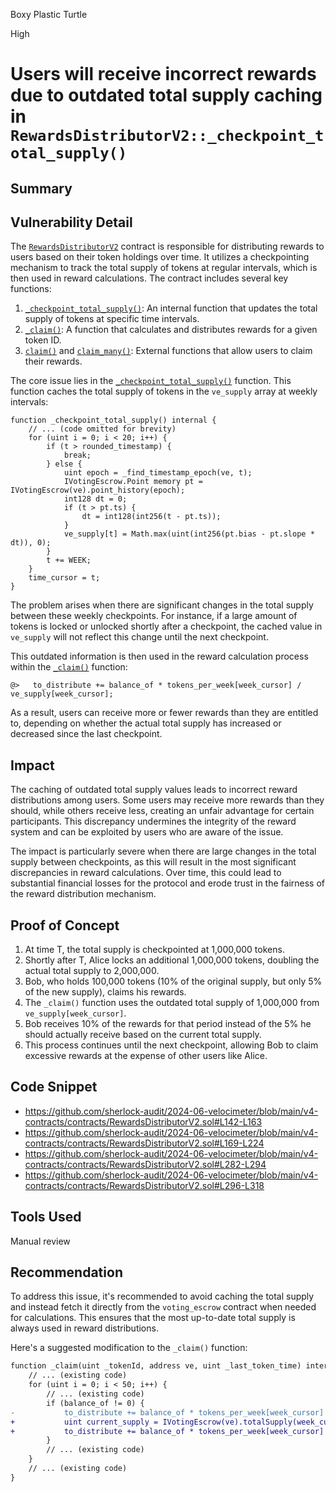 Boxy Plastic Turtle

High

# Users will receive incorrect rewards due to outdated total supply caching in `RewardsDistributorV2::_checkpoint_total_supply()`

## Summary

## Vulnerability Detail

The [`RewardsDistributorV2`](https://github.com/sherlock-audit/2024-06-velocimeter/blob/main/v4-contracts/contracts/RewardsDistributorV2.sol#L134-L140) contract is responsible for distributing rewards to users based on their token holdings over time. It utilizes a checkpointing mechanism to track the total supply of tokens at regular intervals, which is then used in reward calculations. The contract includes several key functions:

1. [`_checkpoint_total_supply()`](https://github.com/sherlock-audit/2024-06-velocimeter/blob/main/v4-contracts/contracts/RewardsDistributorV2.sol#L142-L163): An internal function that updates the total supply of tokens at specific time intervals.
2. [`_claim()`](https://github.com/sherlock-audit/2024-06-velocimeter/blob/main/v4-contracts/contracts/RewardsDistributorV2.sol#L169-L224): A function that calculates and distributes rewards for a given token ID.
3. [`claim()`](https://github.com/sherlock-audit/2024-06-velocimeter/blob/main/v4-contracts/contracts/RewardsDistributorV2.sol#L282-L294) and [`claim_many()`](https://github.com/sherlock-audit/2024-06-velocimeter/blob/main/v4-contracts/contracts/RewardsDistributorV2.sol#L296-L318): External functions that allow users to claim their rewards.

The core issue lies in the [`_checkpoint_total_supply()`](https://github.com/sherlock-audit/2024-06-velocimeter/blob/main/v4-contracts/contracts/RewardsDistributorV2.sol#L142-L163) function. This function caches the total supply of tokens in the `ve_supply` array at weekly intervals:

```solidity
function _checkpoint_total_supply() internal {
    // ... (code omitted for brevity)
    for (uint i = 0; i < 20; i++) {
        if (t > rounded_timestamp) {
            break;
        } else {
            uint epoch = _find_timestamp_epoch(ve, t);
            IVotingEscrow.Point memory pt = IVotingEscrow(ve).point_history(epoch);
            int128 dt = 0;
            if (t > pt.ts) {
                dt = int128(int256(t - pt.ts));
            }
            ve_supply[t] = Math.max(uint(int256(pt.bias - pt.slope * dt)), 0);
        }
        t += WEEK;
    }
    time_cursor = t;
}
```

The problem arises when there are significant changes in the total supply between these weekly checkpoints. For instance, if a large amount of tokens is locked or unlocked shortly after a checkpoint, the cached value in `ve_supply` will not reflect this change until the next checkpoint.

This outdated information is then used in the reward calculation process within the [`_claim()`](https://github.com/sherlock-audit/2024-06-velocimeter/blob/main/v4-contracts/contracts/RewardsDistributorV2.sol#L169-L224) function:

```solidity
@>   to_distribute += balance_of * tokens_per_week[week_cursor] / ve_supply[week_cursor];
```

As a result, users can receive more or fewer rewards than they are entitled to, depending on whether the actual total supply has increased or decreased since the last checkpoint.

## Impact
The caching of outdated total supply values leads to incorrect reward distributions among users. Some users may receive more rewards than they should, while others receive less, creating an unfair advantage for certain participants. This discrepancy undermines the integrity of the reward system and can be exploited by users who are aware of the issue.

The impact is particularly severe when there are large changes in the total supply between checkpoints, as this will result in the most significant discrepancies in reward calculations. Over time, this could lead to substantial financial losses for the protocol and erode trust in the fairness of the reward distribution mechanism.

## Proof of Concept
1. At time T, the total supply is checkpointed at 1,000,000 tokens.
2. Shortly after T, Alice locks an additional 1,000,000 tokens, doubling the actual total supply to 2,000,000.
3. Bob, who holds 100,000 tokens (10% of the original supply, but only 5% of the new supply), claims his rewards.
4. The `_claim()` function uses the outdated total supply of 1,000,000 from `ve_supply[week_cursor]`.
5. Bob receives 10% of the rewards for that period instead of the 5% he should actually receive based on the current total supply.
6. This process continues until the next checkpoint, allowing Bob to claim excessive rewards at the expense of other users like Alice.

## Code Snippet
- https://github.com/sherlock-audit/2024-06-velocimeter/blob/main/v4-contracts/contracts/RewardsDistributorV2.sol#L142-L163
- https://github.com/sherlock-audit/2024-06-velocimeter/blob/main/v4-contracts/contracts/RewardsDistributorV2.sol#L169-L224
- https://github.com/sherlock-audit/2024-06-velocimeter/blob/main/v4-contracts/contracts/RewardsDistributorV2.sol#L282-L294
- https://github.com/sherlock-audit/2024-06-velocimeter/blob/main/v4-contracts/contracts/RewardsDistributorV2.sol#L296-L318




## Tools Used
Manual review

## Recommendation
To address this issue, it's recommended to avoid caching the total supply and instead fetch it directly from the `voting_escrow` contract when needed for calculations. This ensures that the most up-to-date total supply is always used in reward distributions.

Here's a suggested modification to the `_claim()` function:

```diff
function _claim(uint _tokenId, address ve, uint _last_token_time) internal returns (uint) {
    // ... (existing code)
    for (uint i = 0; i < 50; i++) {
        // ... (existing code)
        if (balance_of != 0) {
-           to_distribute += balance_of * tokens_per_week[week_cursor] / ve_supply[week_cursor];
+           uint current_supply = IVotingEscrow(ve).totalSupply(week_cursor);
+           to_distribute += balance_of * tokens_per_week[week_cursor] / current_supply;
        }
        // ... (existing code)
    }
    // ... (existing code)
}
```
